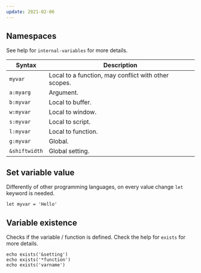 ```yaml
---
update: 2021-02-06
---
```


## Namespaces

See help for `internal-variables` for more details.

| Syntax | Description |
| --- | --- |
| `myvar` | Local to a function, may conflict with other scopes. |
| `a:myarg` | Argument. |
| `b:myvar` | Local to buffer. |
| `w:myvar` | Local to window. |
| `s:myvar` | Local to script. |
| `l:myvar` | Local to function. |
| `g:myvar` | Global. |
| `&shiftwidth` | Global setting. |

## Set variable value

Differently of other programming languages,
on every value change `let` keyword is needed.

```vim
let myvar = 'Hello'
```

## Variable existence

Checks if the variable / function is defined.
Check the help for `exists` for more details.

```vim
echo exists('&setting')
echo exists('*function')
echo exists('varname')
```

